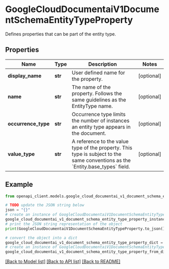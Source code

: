 # GoogleCloudDocumentaiV1DocumentSchemaEntityTypeProperty

Defines properties that can be part of the entity type.

## Properties

Name | Type | Description | Notes
------------ | ------------- | ------------- | -------------
**display_name** | **str** | User defined name for the property. | [optional] 
**name** | **str** | The name of the property. Follows the same guidelines as the EntityType name. | [optional] 
**occurrence_type** | **str** | Occurrence type limits the number of instances an entity type appears in the document. | [optional] 
**value_type** | **str** | A reference to the value type of the property. This type is subject to the same conventions as the &#x60;Entity.base_types&#x60; field. | [optional] 

## Example

```python
from openapi_client.models.google_cloud_documentai_v1_document_schema_entity_type_property import GoogleCloudDocumentaiV1DocumentSchemaEntityTypeProperty

# TODO update the JSON string below
json = "{}"
# create an instance of GoogleCloudDocumentaiV1DocumentSchemaEntityTypeProperty from a JSON string
google_cloud_documentai_v1_document_schema_entity_type_property_instance = GoogleCloudDocumentaiV1DocumentSchemaEntityTypeProperty.from_json(json)
# print the JSON string representation of the object
print(GoogleCloudDocumentaiV1DocumentSchemaEntityTypeProperty.to_json())

# convert the object into a dict
google_cloud_documentai_v1_document_schema_entity_type_property_dict = google_cloud_documentai_v1_document_schema_entity_type_property_instance.to_dict()
# create an instance of GoogleCloudDocumentaiV1DocumentSchemaEntityTypeProperty from a dict
google_cloud_documentai_v1_document_schema_entity_type_property_from_dict = GoogleCloudDocumentaiV1DocumentSchemaEntityTypeProperty.from_dict(google_cloud_documentai_v1_document_schema_entity_type_property_dict)
```
[[Back to Model list]](../README.md#documentation-for-models) [[Back to API list]](../README.md#documentation-for-api-endpoints) [[Back to README]](../README.md)


